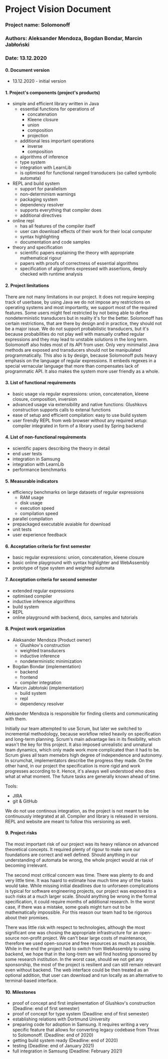# Project Vision Document

### Project name: Solomonoff

### Authors: Aleksander Mendoza, Bogdan Bondar, Marcin Jabłoński

### Date: 13.12.2020

#### 0\. Document version

- 13.12.2020 - initial version

#### 1\. Project's components (project's products)

- simple and efficient library written in Java
  - essential functions for operations of
    - concatenation
    - Kleene closure
    - union
    - composition
    - projection
  - additional less important operations
    - inverse
    - composition
  - algorithms of inference
  - type system
  - integration with LearnLib
  - is optimised for functional ranged transducers (so called symbolic automata)
- REPL and build system
    - support for parallelism
    - non-determinism warnings
    - packaging system
    - dependency resolver
    - supports everything that compiler does
    - additional directives
- online repl
    - has all features of the compiler itself
    - user can download effects of their work for their local computer
    - syntax highlighting
    - documentation and code samples
- theory and specification
    - scientific papers explaining the theory with appropriate mathematical rigour
    - papers with proofs of correctness of essential algorithms
    - specification of algorithms expressed with assertions, deeply checked with runtime analysis

#### 2\. Project limitations

There are not many limitations in our project. It does not require keeping track of userbase, by using Java we do not impose any restrictions on operating systems and most importantly, we support most of the required features. Some users might feel restricted by not being able to define nondeterministic transducers but in reality it's for the better. Solomonoff has certain restrictions, that are there by design and in practice, they should not be a major issue. We do not support probabilistic transducers, but it's because probabilities do not play well with manually crafted regular expressions and they may lead to unstable solutions in the long term. Solomonoff also hides most of its API from user. Only very minimalist Java methods are exposed and transducers should not be manipulated programmatically. This also is by design, because Solomonoff puts heavy emphasis on the language of regular expressions. It embeds regexes in a special vernacular language that more than compensates lack of programmatic API. It also makes the system more user friendly as a whole. 

#### 3\. List of functional requirements 
- basic usage via regular expressions: union, concatenation, kleene closure, composition, inversion
- advanced usage via extensibility and native functions: Glushkovs construction supports calls to extenal functions
- ease of setup and efficient compilation: easy to use build system
- user firendly REPL from web browser without any required setup: compiler integrated in form of a library used by Spring backend


#### 4\. List of non-functional requirements

- scientific papers describing the theory in detail
- end user tests
- integration in Samsung
- integration with LearnLib
- performance benchmarks


#### 5\. Measurable indicators 

- efficiency benchmarks on large datasets of regular expressions
	- RAM usage
	- disk usage 
	- execution speed
	- compilation speed
- parallel compilation 
- prepackaged executable avaiable for download 
- unit tests
- user experience feedback


#### 6\. Acceptation criteria for first semester 

- basic regular expressions: union, concatenation, kleene closure
- basic online playground with syntax highlighter and WebAssembly
- prototype of type system and  weighted automata

#### 7\. Acceptation criteria for second semester 

- extended regular expressions
- optimised compiler
- inductive inference algorithms
- build system
- REPL
- online playground with backend, docs, samples and tutorials

#### 8\. Project work organization

- Aleksander Mendoza (Product owner)
  - Glushkov's construction 
  - weighted transducers
  - inductive inference
  - nondeterministic minimization
- Bogdan Bondar (implementation)
  - backend
  - frontend
  - compiler integration
- Marcin Jabłoński (implementation)
  - build system
  - repl
  - dependency resolver

Aleksander Mendoza is responsible for finding clients and communicating with them. 

Initially our team attempted to use Scrum, but later we switched to incremental methodology, because workflow relied heavily on specification and long-term planning. Scrum's main advantage lies in its flexibility, which wasn't the key for this project. It also imposed unrealistic and unnatural team dynamics, which only made work more complicated than it had to be. Scrum gives all team memebrs high degree of independence and autonomy. In scrumchat, implementators describe the progress they made. On the other hand, in our project the specification is more rigid and work progresses according to it. Hence, it's always well understood who does what at what moment. The future tasks are generally known ahead of time.

Tools:

- JIRA
- git & GitHub

We do not use continous integration, as the project is not meant to be continuously integrated at all. Compiler and library is released in versions.
REPL and website are meant to follow this versioning as well.

#### 9\. Project risks

The most important risk of our project was its heavy reliance on advanced theoretical concepts. It required plenty of rigour to make sure our foundations are correct and well defined. Should anything in our understanding of automata be wrong, the whole project would at risk of becoming irrelevant. 

The second most critical concern was time. There was plenty to do and very little time. It was haard to estimate how much time any of the tasks would take. While missing initial deadlines due to unforseen complications is typical for software engineering projects, our project was exposed to a such risks at a much larger scale. Should anything be wrong in the formal specification, it could require months of additional research. In the worst case, if there was a mistake, some goals might turn out to be mathematically impossible. For this reason our team had to be rigorous about their promises.

There was little risk with respect to technologies, although the most significant one was chosing the appropriate infrastructure for an open-source non-profit project. We can't bear large costs of maintenance, therefore we used open-source and free resources as much as possible. While in the end the project had to switch from WebAssembly to using backend, we hope that in the long-trem we will find hosting sponsored by some research institution. In the worst case, should we not get any sponsorship, the most of the project is resilient and can still remain relevant even without backend. The web interface could be then treated as an optional addition, that user can download and run locally as an alternative to terminal-based interface.

#### 10\. Milestones

- proof of concept and first implementation of Glushkov's construction (Deadline: end of first semester)
- proof of concept for type system (Deadline: end of first semester)
- establishing relations with Dortmund University 
- preparing code for adoption in Samsung. It requires writing a very specific feature that allows for converting legacy codebase from Thrax to Solomonoff. (Deadline: end of 2020)
- getting build system ready (Deadline: end of 2020)
- testing (Deadline: end of January 2021)
- full integration in Samsung (Deadline: February 2021)
